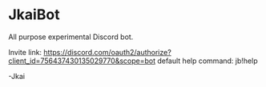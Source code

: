 # JkaiBot
All purpose experimental Discord bot.

Invite link: https://discord.com/oauth2/authorize?client_id=756437430135029770&scope=bot
default help command: jb!help

-Jkai

